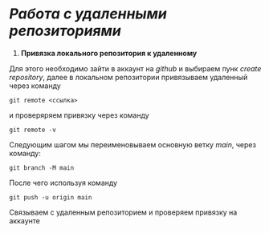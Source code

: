 # *Работа с удаленными репозиториями*
1. **Привязка локального репозитория к удаленному** 

Для этого необходимо зайти в аккаунт на *github*  и выбираем пунк *create repository*, далее в локальном репозитории привязываем удаленный через команду
```
git remote <ссылка>
```
и проверяряем привязку через команду 
```
git remote -v
```
Следующим шагом мы переименовываем основную ветку *main*, через команду:
```
git branch -M main
```
После чего используя команду
```
git push -u origin main 
```
Связываем с удаленным репозиторием и проверяем привязку на аккаунте
